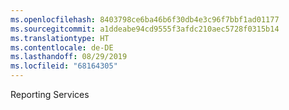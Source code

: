 ```yaml
---
ms.openlocfilehash: 8403798ce6ba46b6f30db4e3c96f7bbf1ad01177
ms.sourcegitcommit: a1ddeabe94cd9555f3afdc210aec5728f0315b14
ms.translationtype: HT
ms.contentlocale: de-DE
ms.lasthandoff: 08/29/2019
ms.locfileid: "68164305"
---
```

 Reporting Services 